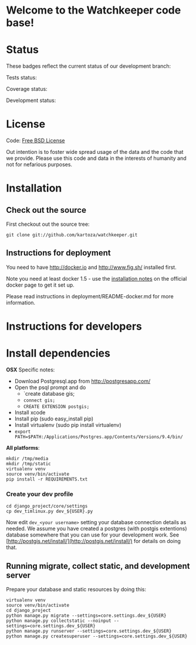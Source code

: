 # Welcome to the Watchkeeper code base!


# Status

These badges reflect the current status of our development branch:

Tests status: 

Coverage status: 

Development status: 

# License

Code: [Free BSD License](http://www.freebsd.org/copyright/freebsd-license.html)

Out intention is to foster wide spread usage of the data and the code that we
provide. Please use this code and data in the interests of humanity and not for
nefarious purposes.

# Installation

## Check out the source


First checkout out the source tree:

```
git clone git://github.com/kartoza/watchkeeper.git
```


## Instructions for deployment

You need to have http://docker.io and http://www.fig.sh/ installed first.

Note you need at least docker 1.5 - use
the [installation notes](http://docs.docker.com/installation/ubuntulinux/)
on the official docker page to get it set up.

Please read instructions in deployment/README-docker.md for more information.


# Instructions for developers

# Install dependencies



**OSX** Specific notes:

* Download Postgresql.app from http://postgresapp.com/
* Open the psql prompt and do
  * `create database gis;
  * `connect gis;`
  * `CREATE EXTENSION postgis;`
* Install xcode
* Install pip (sudo easy_install pip)
* Install virtualenv (sudo pip install virtualenv)
* ``export PATH=$PATH:/Applications/Postgres.app/Contents/Versions/9.4/bin/``

**All platforms**:

```
mkdir /tmp/media
mkdir /tmp/static
virtualenv venv
source venv/bin/activate
pip install -r REQUIREMENTS.txt
```

### Create your dev profile


```
cd django_project/core/settings
cp dev_timlinux.py dev_${USER}.py
```

Now edit ``dev_<your username>`` setting your database connection details as
needed. We assume you have created a postgres (with postgis extentions)
database somewhere that you can use for your development work. See
[http://postgis.net/install/](http://postgis.net/install/) for details on doing
that.

## Running migrate, collect static, and development server

Prepare your database and static resources by doing this:

```
virtualenv venv
source venv/bin/activate
cd django_project
python manage.py migrate --settings=core.settings.dev_${USER}
python manage.py collectstatic --noinput --settings=core.settings.dev_${USER}
python manage.py runserver --settings=core.settings.dev_${USER}
python manage.py createsuperuser --settings=core.settings.dev_${USER}

```
